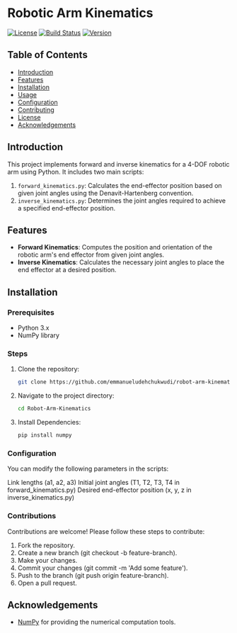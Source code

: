 # Robotic Arm Kinematics

[![License](https://img.shields.io/github/license/emmanueludehchukwudi/robot-arm-kinematics)](LICENSE)
[![Build Status](https://img.shields.io/github/actions/workflow/status/emmanueludehchukwudi/robot-arm-kinematics/ci.yml?branch=main)](https://github.com/emmanueludehchukwudi/robot-arm-kinematics/actions)
[![Version](https://img.shields.io/github/v/release/emmanueludehchukwudi/robot-arm-kinematics)](https://github.com/emmanueludehchukwudi/robot-arm-kinematics/releases)

## Table of Contents

- [Introduction](#introduction)
- [Features](#features)
- [Installation](#installation)
- [Usage](#usage)
- [Configuration](#configuration)
- [Contributing](#contributing)
- [License](#license)
- [Acknowledgements](#acknowledgements)

## Introduction

This project implements forward and inverse kinematics for a 4-DOF robotic arm using Python. It includes two main scripts:
1. `forward_kinematics.py`: Calculates the end-effector position based on given joint angles using the Denavit-Hartenberg convention.
2. `inverse_kinematics.py`: Determines the joint angles required to achieve a specified end-effector position.

## Features

- **Forward Kinematics**: Computes the position and orientation of the robotic arm's end effector from given joint angles.
- **Inverse Kinematics**: Calculates the necessary joint angles to place the end effector at a desired position.

## Installation

### Prerequisites

- Python 3.x
- NumPy library

### Steps

1. Clone the repository:
   ```sh
   git clone https://github.com/emmanueludehchukwudi/robot-arm-kinematics.git

2. Navigate to the project directory:
   ```sh
   cd Robot-Arm-Kinematics
   
3. Install Dependencies:
    ```sh
    pip install numpy
### Configuration
You can modify the following parameters in the scripts:

Link lengths (a1, a2, a3)
Initial joint angles (T1, T2, T3, T4 in forward_kinematics.py)
Desired end-effector position (x, y, z in inverse_kinematics.py)

### Contributions
Contributions are welcome! Please follow these steps to contribute:

1. Fork the repository.
2. Create a new branch (git checkout -b feature-branch).
3. Make your changes.
4. Commit your changes (git commit -m 'Add some feature').
5. Push to the branch (git push origin feature-branch).
6. Open a pull request.

## Acknowledgements

- [NumPy](https://numpy.org/) for providing the numerical computation tools.


